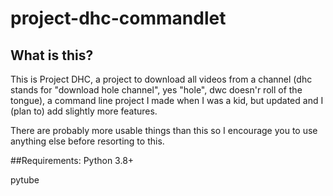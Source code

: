 # project-dhc-commandlet
## What is this?
This is Project DHC, a project to download all videos from a channel (dhc stands for "download hole channel", yes "hole", dwc doesn'r roll of the tongue), a command line project I made when I was a kid, but updated and I (plan to) add slightly more features. 

There are probably more usable things than this so I encourage you to use anything else before resorting to this.

##Requirements:
Python 3.8+

pytube